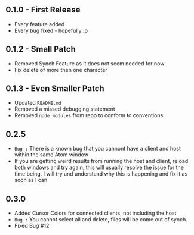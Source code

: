## 0.1.0 - First Release
* Every feature added
* Every bug fixed - hopefully :p

## 0.1.2 - Small Patch
* Removed Synch Feature as it does not seem needed for now
* Fix delete of more then one character

## 0.1.3 - Even Smaller Patch
* Updated `README.md`
* Removed a missed debugging statement
* Removed `node_modules` from repo to conform to conventions

## 0.2.5
* `Bug :` There is a known bug that you cannont have a client and host within the same Atom window
* If you are getting weird results from running the host and client, reload both windows and try again, this will usually resolve the issue for the time being. I will try and understand why this is happening and fix it as soon as I can

## 0.3.0
* Added Cursor Colors for connected clients, not including the host
* `Bug :` You cannot select all and delete, files will be come out of synch.
* Fixed Bug #12

